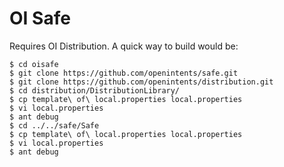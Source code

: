 # OI Safe

Requires OI Distribution. A quick way to build would be:

```$ mkdir oisafe
$ cd oisafe
$ git clone https://github.com/openintents/safe.git
$ git clone https://github.com/openintents/distribution.git
$ cd distribution/DistributionLibrary/
$ cp template\ of\ local.properties local.properties
$ vi local.properties
$ ant debug
$ cd ../../safe/Safe
$ cp template\ of\ local.properties local.properties
$ vi local.properties
$ ant debug
```
